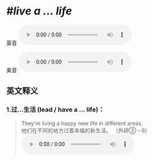 # ***\#live a ... life*** 
英音
<audio src="./media/live a ... life1_AAC.aac" controls="controls"></audio>

美音
<audio src="./media/live a ... life2_AAC.aac" controls="controls"></audio>



  

英文释义
---
### 1.**过…生活 (lead / have a ... life)：**  

 > They're living a happy new life in different areas.  
 > 他们在不同的地方过着幸福的新生活。  （外研③ – 6）  
<audio src="./media/live-5.aac" controls="controls"></audio>


